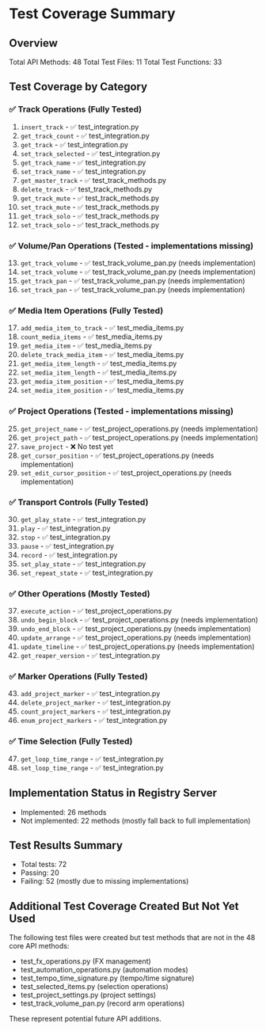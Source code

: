 # Test Coverage Summary

## Overview
Total API Methods: 48
Total Test Files: 11
Total Test Functions: 33

## Test Coverage by Category

### ✅ Track Operations (Fully Tested)
1. `insert_track` - ✅ test_integration.py
2. `get_track_count` - ✅ test_integration.py
3. `get_track` - ✅ test_integration.py
4. `set_track_selected` - ✅ test_integration.py
5. `get_track_name` - ✅ test_integration.py
6. `set_track_name` - ✅ test_integration.py
7. `get_master_track` - ✅ test_track_methods.py
8. `delete_track` - ✅ test_track_methods.py
9. `get_track_mute` - ✅ test_track_methods.py
10. `set_track_mute` - ✅ test_track_methods.py
11. `get_track_solo` - ✅ test_track_methods.py
12. `set_track_solo` - ✅ test_track_methods.py

### ✅ Volume/Pan Operations (Tested - implementations missing)
13. `get_track_volume` - ✅ test_track_volume_pan.py (needs implementation)
14. `set_track_volume` - ✅ test_track_volume_pan.py (needs implementation)
15. `get_track_pan` - ✅ test_track_volume_pan.py (needs implementation)
16. `set_track_pan` - ✅ test_track_volume_pan.py (needs implementation)

### ✅ Media Item Operations (Fully Tested)
17. `add_media_item_to_track` - ✅ test_media_items.py
18. `count_media_items` - ✅ test_media_items.py
19. `get_media_item` - ✅ test_media_items.py
20. `delete_track_media_item` - ✅ test_media_items.py
21. `get_media_item_length` - ✅ test_media_items.py
22. `set_media_item_length` - ✅ test_media_items.py
23. `get_media_item_position` - ✅ test_media_items.py
24. `set_media_item_position` - ✅ test_media_items.py

### ✅ Project Operations (Tested - implementations missing)
25. `get_project_name` - ✅ test_project_operations.py (needs implementation)
26. `get_project_path` - ✅ test_project_operations.py (needs implementation)
27. `save_project` - ❌ No test yet
28. `get_cursor_position` - ✅ test_project_operations.py (needs implementation)
29. `set_edit_cursor_position` - ✅ test_project_operations.py (needs implementation)

### ✅ Transport Controls (Fully Tested)
30. `get_play_state` - ✅ test_integration.py
31. `play` - ✅ test_integration.py
32. `stop` - ✅ test_integration.py
33. `pause` - ✅ test_integration.py
34. `record` - ✅ test_integration.py
35. `set_play_state` - ✅ test_integration.py
36. `set_repeat_state` - ✅ test_integration.py

### ✅ Other Operations (Mostly Tested)
37. `execute_action` - ✅ test_project_operations.py
38. `undo_begin_block` - ✅ test_project_operations.py (needs implementation)
39. `undo_end_block` - ✅ test_project_operations.py (needs implementation)
40. `update_arrange` - ✅ test_project_operations.py (needs implementation)
41. `update_timeline` - ✅ test_project_operations.py (needs implementation)
42. `get_reaper_version` - ✅ test_integration.py

### ✅ Marker Operations (Fully Tested)
43. `add_project_marker` - ✅ test_integration.py
44. `delete_project_marker` - ✅ test_integration.py
45. `count_project_markers` - ✅ test_integration.py
46. `enum_project_markers` - ✅ test_integration.py

### ✅ Time Selection (Fully Tested)
47. `get_loop_time_range` - ✅ test_integration.py
48. `set_loop_time_range` - ✅ test_integration.py

## Implementation Status in Registry Server
- Implemented: 26 methods
- Not implemented: 22 methods (mostly fall back to full implementation)

## Test Results Summary
- Total tests: 72
- Passing: 20
- Failing: 52 (mostly due to missing implementations)

## Additional Test Coverage Created But Not Yet Used
The following test files were created but test methods that are not in the 48 core API methods:
- test_fx_operations.py (FX management)
- test_automation_operations.py (automation modes)
- test_tempo_time_signature.py (tempo/time signature)
- test_selected_items.py (selection operations)
- test_project_settings.py (project settings)
- test_track_volume_pan.py (record arm operations)

These represent potential future API additions.